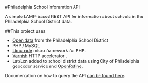 #Philadelphia School Inforamtion API

A simple LAMP-based REST API for information about schools in the Philadelphia School District data. 

##This project uses

* [Open data](http://webgui.phila.k12.pa.us/offices/a/accountability/open-data-initiative) from the Philadelphia School District
* PHP / MySQL
* [Limonade](http://limonade-php.github.com/) micro framework for PHP.
* [Varnish](https://www.varnish-cache.org/) HTTP accelerator .
* Lat/Lon added to school district data using City of Philadelphia geocoder service and [OpenRefine](http://openrefine.org/).

Documentation on how to query the API [can be found here](https://github.com/mheadd/schooldata-api/wiki).
